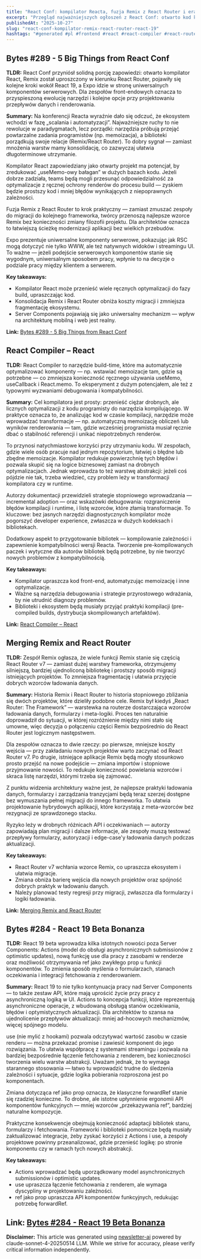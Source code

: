 ```yaml
---
title: "React Conf: kompilator Reacta, fuzja Remix z React Router i era React 19"
excerpt: "Przegląd najważniejszych ogłoszeń z React Conf: otwarto kod kompilatora React, Remix łączy się z React Router, a React 19 wnosi Actions, use i inne zmiany wpływające na architekturę frontendów."
publishedAt: "2025-10-27"
slug: "react-conf-kompilator-remix-react-router-react-19"
hashtags: "#generated #pl #frontend #react #react-compiler #react-router #remix #react-19 #server-components #vite #expo #typescript #architecture"
---
```


## Bytes #289 - 5 Big Things from React Conf
**TLDR:** React Conf przyniósł solidną porcję zapowiedzi: otwarto kompilator React, Remix został uproszczony w kierunku React Router, pojawiły się kolejne kroki wokół React 19, a Expo idzie w stronę uniwersalnych komponentów serwerowych. Dla zespołów front-endowych oznacza to przyspieszoną ewolucję narzędzi i kolejne opcje przy projektowaniu przepływów danych i renderowania.

**Summary:**
Na konferencji Reacta wyraźnie dało się odczuć, że ekosystem wchodzi w fazę „scalania i automatyzacji”. Najważniejsze ruchy to nie rewolucje w paradygmatach, lecz porządki: narzędzia próbują przejąć powtarzalne zadania programistów (np. memoizacja), a biblioteki porządkują swoje relacje (Remix/React Router). To dobry sygnał — zamiast mnożenia warstw mamy konsolidację, co zazwyczaj ułatwia długoterminowe utrzymanie.

Kompilator React zapowiedziany jako otwarty projekt ma potencjał, by zredukować „useMemo-owy bałagan” w dużych bazach kodu. Jeżeli dobrze zadziała, teams będą mogli przesunąć odpowiedzialność za optymalizacje z ręcznej ochrony renderów do procesu build — zyskiem będzie prostszy kod i mniej błędów wynikających z niepoprawnych zależności.

Fuzja Remix z React Router to krok praktyczny — zamiast zmuszać zespoły do migracji do kolejnego frameworka, twórcy przenoszą najlepsze wzorce Remix bez konieczności zmiany filozofii projektu. Dla architektów oznacza to łatwiejszą ścieżkę modernizacji aplikacji bez wielkich przebudów.

Expo prezentuje uniwersalne komponenty serwerowe, pokazując jak RSC mogą dotyczyć nie tylko WWW, ale też natywnych widoków i streamingu UI. To ważne — jeżeli podejście serwerowych komponentów stanie się wygodnym, uniwersalnym sposobem pracy, wpłynie to na decyzje o podziale pracy między klientem a serwerem.

**Key takeaways:**
- Kompilator React może przenieść wiele ręcznych optymalizacji do fazy build, upraszczając kod.
- Konsolidacja Remix i React Router obniża koszty migracji i zmniejsza fragmentację ekosystemu.
- Server Components pojawiają się jako uniwersalny mechanizm — wpływ na architekturę mobilną i web jest realny.

**Link:** [Bytes #289 - 5 Big Things from React Conf](https://bytes.dev/archives/289)

## React Compiler – React
**TLDR:** React Compiler to narzędzie build-time, które ma automatycznie optymalizować komponenty — np. wstawiać memoizacje tam, gdzie są potrzebne — co zmniejsza konieczność ręcznego używania useMemo, useCallback i React.memo. To eksperyment z dużym potencjałem, ale też z typowymi wyzwaniami debugowania i kompatybilności.

**Summary:**
Cel kompilatora jest prosty: przenieść ciężar drobnych, ale licznych optymalizacji z kodu programisty do narzędzia kompilującego. W praktyce oznacza to, że analizując kod w czasie kompilacji, narzędzie może wprowadzać transformacje — np. automatyczną memoizację obliczeń lub wyników renderowania — tam, gdzie wcześniej programista musiał ręcznie dbać o stabilność referencji i unikać niepotrzebnych renderów.

To przynosi natychmiastowe korzyści przy utrzymaniu kodu. W zespołach, gdzie wiele osób pracuje nad jednym repozytorium, łatwiej o błędne lub zbędne memoizacje. Kompilator redukuje powierzchnię tych błędów i pozwala skupić się na logice biznesowej zamiast na drobnych optymalizacjach. Jednak wprowadza to też warstwę abstrakcji: jeżeli coś pójdzie nie tak, trzeba wiedzieć, czy problem leży w transformacji kompilatora czy w runtime.

Autorzy dokumentacji przewidzieli strategie stopniowego wprowadzania — incremental adoption — oraz wskazówki debugowania: rozgraniczenie błędów kompilacji i runtime, i listę wzorców, które złamią transformacje. To kluczowe: bez jasnych narzędzi diagnostycznych kompilator może pogorszyć developer experience, zwłaszcza w dużych kodeksach i bibliotekach.

Dodatkowy aspekt to przygotowanie bibliotek — kompilowanie zależności i zapewnienie kompatybilności wersji Reacta. Tworzenie pre-kompilowanych paczek i wytyczne dla autorów bibliotek będą potrzebne, by nie tworzyć nowych problemów z kompatybilnością.

**Key takeaways:**
- Kompilator upraszcza kod front-end, automatyzując memoizację i inne optymalizacje.
- Ważne są narzędzia debugowania i strategie przyrostowego wdrażania, by nie utrudnić diagnozy problemów.
- Biblioteki i ekosystem będą musiały przyjąć praktyki kompilacji (pre-compiled builds, dystrybucja skompilowanych artefaktów).

**Link:** [React Compiler – React](https://react.dev/learn/react-compiler)

## Merging Remix and React Router
**TLDR:** Zespół Remix ogłasza, że wiele funkcji Remix stanie się częścią React Router v7 — zamiast dużej warstwy frameworka, otrzymujemy silniejszą, bardziej ujednoliconą bibliotekę i prostszy sposób migracji istniejących projektów. To zmniejsza fragmentację i ułatwia przyjęcie dobrych wzorców ładowania danych.

**Summary:**
Historia Remix i React Router to historia stopniowego zbliżania się dwóch projektów, które dzieliły podobne cele. Remix był kiedyś „React Router: The Framework” — warstewka na routerze dostarczająca wzorców ładowania danych, formularzy i meta-logiki. Proces ten naturalnie doprowadził do sytuacji, w której rozróżnienie między nimi stało się umowne, więc decyzja o połączeniu części Remix bezpośrednio do React Router jest logicznym następstwem.

Dla zespołów oznacza to dwie rzeczy: po pierwsze, mniejsze koszty wejścia — przy zakładaniu nowych projektów warto zaczynać od React Router v7. Po drugie, istniejące aplikacje Remix będą mogły stosunkowo prosto przejść na nowe podejście — zmiana importów i stopniowe przyjmowanie nowości. To redukuje konieczność powielania wzorców i skraca listę narzędzi, którymi trzeba się zajmować.

Z punktu widzenia architektury ważne jest, że najlepsze praktyki ładowania danych, formularzy i zarządzania tranzycjami będą teraz szerzej dostępne bez wymuszania pełnej migracji do innego frameworka. To ułatwia projektowanie hybrydowych aplikacji, które korzystają z meta-wzorców bez rezygnacji ze sprawdzonego stacku.

Ryzyko leży w drobnych różnicach API i oczekiwaniach — autorzy zapowiadają plan migracji i dalsze informacje, ale zespoły muszą testować przepływy formularzy, autoryzacji i edge-case'y ładowania danych podczas aktualizacji.

**Key takeaways:**
- React Router v7 wchłania wzorce Remix, co upraszcza ekosystem i ułatwia migracje.
- Zmiana obniża barierę wejścia dla nowych projektów oraz spójność dobrych praktyk w ładowaniu danych.
- Należy planować testy regresji przy migracji, zwłaszcza dla formularzy i logiki ładowania.

**Link:** [Merging Remix and React Router](https://remix.run/blog/merging-remix-and-react-router)

## Bytes #284 - React 19 Beta Bonanza
**TLDR:** React 19 beta wprowadza kilka istotnych nowości poza Server Components: Actions (model do obsługi asynchronicznych submissionów z optimistic updates), nową funkcję use dla pracy z zasobami w renderze oraz możliwość otrzymywania ref jako zwykłego prop u funkcji komponentów. To zmienia sposób myślenia o formularzach, stanach oczekiwania i integracji fetchowania z renderowaniem.

**Summary:**
React 19 to nie tylko kontynuacja pracy nad Server Components — to także zestaw API, które mają uprościć życie przy pracy z asynchroniczną logiką w UI. Actions to koncepcja funkcji, które reprezentują asynchroniczne operacje, z wbudowaną obsługą stanów oczekiwania, błędów i optymistycznych aktualizacji. Dla architektów to szansa na ujednolicenie przepływów aktualizacji: mniej ad-hocowych mechanizmów, więcej spójnego modelu.

use (nie mylić z hookami) pozwala odczytywać wartość zasobu w czasie renderu — można przekazać promise i zawiesić komponent do jego rozwiązania. To ułatwia współpracę z systemami streamingu i pozwala na bardziej bezpośrednie łączenie fetchowania z renderem, bez konieczności tworzenia wielu warstw abstrakcji. Uważam jednak, że to wymaga starannego stosowania — łatwo tu wprowadzić trudne do śledzenia zależności i sytuacje, gdzie logika pobierania rozproszona jest po komponentach.

Zmiana dotycząca ref jako prop oznacza, że klasyczne forwardRef stanie się rzadziej konieczne. To drobne, ale istotne upłynnienie ergonomii API komponentów funkcyjnych — mniej wzorców „przekazywania ref”, bardziej naturalne kompozycje.

Praktyczne konsekwencje obejmują konieczność adaptacji bibliotek stanu, formularzy i fetchowania. Frameworki i biblioteki pomocnicze będą musiały zaktualizować integracje, żeby zyskać korzyści z Actions i use, a zespoły projektowe powinny przeanalizować, gdzie przenieść logikę: po stronie komponentu czy w ramach tych nowych abstrakcji.

**Key takeaways:**
- Actions wprowadzać będą uporządkowany model asynchronicznych submissionów i optimistic updates.
- use upraszcza łączenie fetchowania z renderem, ale wymaga dyscypliny w projektowaniu zależności.
- ref jako prop upraszcza API komponentów funkcyjnych, redukując potrzebę forwardRef.

**Link:** [Bytes #284 - React 19 Beta Bonanza](https://bytes.dev/archives/284)
---

**Disclaimer:** This article was generated using [newsletter-ai](https://github.com/gmotyl/newsletter-ai) powered by claude-sonnet-4-20250514 LLM. While we strive for accuracy, please verify critical information independently.
